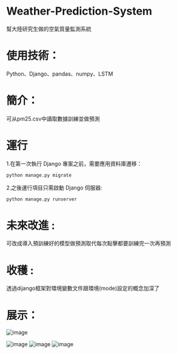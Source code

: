# Weather-Prediction-System
幫大陸研究生做的空氣質量監測系統

# 使用技術：
  Python、Django、pandas、numpy、LSTM
  
# 簡介：
  可从pm25.csv中讀取數據訓練並做預測

# 運行
  1.在第一次執行 Django 專案之前，需要應用資料庫遷移：

  ```bash
 python manage.py migrate
```
 
  
  2.之後運行項目只需啟動 Django 伺服器:
  ```bash
  python manage.py runserver
```
# 未來改進 :
  可改成導入預訓練好的模型做預測取代每次點擊都要訓練完一次再預測

# 收穫 :
透過dijango框架對環境變數文件跟環境(mode)設定的概念加深了
  
# 展示：
![image](https://github.com/user-attachments/assets/f157402d-c767-4bd8-82fc-a27859ce1b80)

![image](https://github.com/user-attachments/assets/c85389d4-d9ac-42be-b379-d1e6381af4d9)
![image](https://github.com/user-attachments/assets/670078b1-46f5-42ba-bf66-702e5e0971bb)
![image](https://github.com/user-attachments/assets/e79dccbc-c767-4af4-a380-127b412b21d4)




